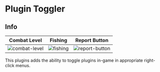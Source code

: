 # Plugin Toggler

## Info
| Combat Level | Fishing | Report Button |
|:------------:|:-------:|:-------------:|
| ![combat-level](https://user-images.githubusercontent.com/53493631/139757178-5e713ad5-a6cb-4029-8b7f-010316f3f9a8.png) | ![fishing](https://user-images.githubusercontent.com/53493631/139757024-e5bf35b9-2221-4a6d-8905-1c621df3c4c5.png) | ![report-button](https://user-images.githubusercontent.com/53493631/139756543-effaa79c-1e61-4619-97e5-3cdb5723f6c3.png) |

This plugins adds the ability to toggle plugins in-game in appropriate right-click menus.
